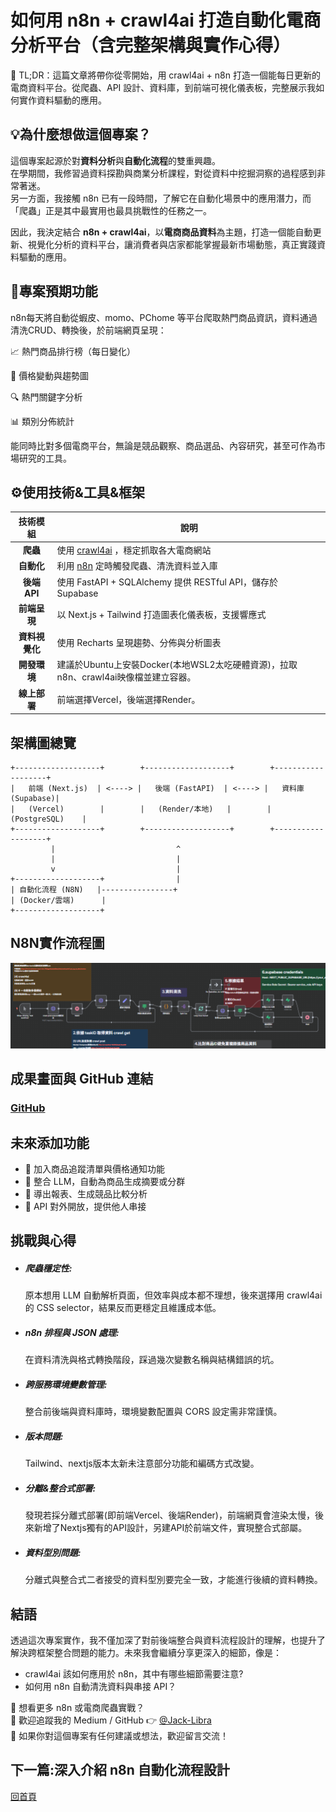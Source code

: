 # 如何用 n8n + crawl4ai 打造自動化電商分析平台（含完整架構與實作心得）
📌 TL;DR：這篇文章將帶你從零開始，用 crawl4ai + n8n 打造一個能每日更新的電商資料平台。從爬蟲、API 設計、資料庫，到前端可視化儀表板，完整展示我如何實作資料驅動的應用。
## 💡為什麼想做這個專案？

這個專案起源於對**資料分析**與**自動化流程**的雙重興趣。  
在學期間，我修習過資料探勘與商業分析課程，對從資料中挖掘洞察的過程感到非常著迷。  
另一方面，我接觸 n8n 已有一段時間，了解它在自動化場景中的應用潛力，而「爬蟲」正是其中最實用也最具挑戰性的任務之一。

因此，我決定結合 **n8n + crawl4ai**，以**電商商品資料**為主題，打造一個能自動更新、視覺化分析的資料平台，讓消費者與店家都能掌握最新市場動態，真正實踐資料驅動的應用。

## 📍專案預期功能
n8n每天將自動從蝦皮、momo、PChome 等平台爬取熱門商品資訊，資料通過清洗CRUD、轉換後，於前端網頁呈現：

📈 熱門商品排行榜（每日變化）

💸 價格變動與趨勢圖

🔍 熱門關鍵字分析

📊 類別分佈統計

能同時比對多個電商平台，無論是競品觀察、商品選品、內容研究，甚至可作為市場研究的工具。
## ⚙️使用技術&工具&框架
|    技術模組    | 說明                                                                                           |
|:--------------:| ---------------------------------------------------------------------------------------------- |
|    **爬蟲**    | 使用 [crawl4ai](https://github.com/LittleWat/crawl4ai) ，穩定抓取各大電商網站 |
|   **自動化**   | 利用 [n8n](https://n8n.io/) 定時觸發爬蟲、清洗資料並入庫 |
|  **後端 API**  | 使用 FastAPI + SQLAlchemy 提供 RESTful API，儲存於 Supabase  |
|  **前端呈現**  | 以 Next.js + Tailwind 打造圖表化儀表板，支援響應式                              |
| **資料視覺化** | 使用 Recharts 呈現趨勢、分佈與分析圖表                                                         |
|  **開發環境**  | 建議於Ubuntu上安裝Docker(本地WSL2太吃硬體資源)，拉取n8n、crawl4ai映像檔並建立容器。                     |
|  **線上部署**  | 前端選擇Vercel，後端選擇Render。 |

## 架構圖總覽
```
+-------------------+        +-------------------+        +-------------------+
|   前端 (Next.js)  | <----> |   後端 (FastAPI)  | <----> |   資料庫 (Supabase)|
|   (Vercel)        |        |   (Render/本地)   |        |   (PostgreSQL)    |
+-------------------+        +-------------------+        +-------------------+
         |                           ^
         |                           |
         v                           |
+-------------------+                |
| 自動化流程 (N8N)   |----------------+
| (Docker/雲端)      |
+-------------------+
```
## N8N實作流程圖
![N8N工作流程圖](/images/N8N流程圖.png)


## 成果畫面與 GitHub 連結
### [GitHub](https://github.com/Jack-Libra/Ecommerce-trend-analyzer)

## 未來添加功能
- 📌 加入商品追蹤清單與價格通知功能
- 📌 整合 LLM，自動為商品生成摘要或分群
- 📌 導出報表、生成競品比較分析
- 📌 API 對外開放，提供他人串接

## 挑戰與心得
- ##### 爬蟲穩定性:
    原本想用 LLM 自動解析頁面，但效率與成本都不理想，後來選擇用 crawl4ai 的 CSS selector，結果反而更穩定且維護成本低。
- ##### n8n 排程與 JSON 處理:
    在資料清洗與格式轉換階段，踩過幾次變數名稱與結構錯誤的坑。
- ##### 跨服務環境變數管理:
    整合前後端與資料庫時，環境變數配置與 CORS 設定需非常謹慎。
- ##### 版本問題:
    Tailwind、nextjs版本太新未注意部分功能和編碼方式改變。
- ##### 分離&整合式部署:
    發現若採分離式部署(即前端Vercel、後端Render)，前端網頁會渲染太慢，後來新增了Nextjs獨有的API設計，另建API於前端文件，實現整合式部屬。
- ##### 資料型別問題:
    分離式與整合式二者接受的資料型別要完全一致，才能進行後續的資料轉換。

## 結語
透過這次專案實作，我不僅加深了對前後端整合與資料流程設計的理解，也提升了解決跨框架整合問題的能力。未來我會繼續分享更深入的細節，像是：


- crawl4ai 該如何應用於 n8n，其中有哪些細節需要注意? 
- 如何用 n8n 自動清洗資料與串接 API？

📢 想看更多 n8n 或電商爬蟲實戰？  
📎 歡迎追蹤我的 Medium / GitHub 👉 [@Jack-Libra](https://github.com/Jack-Libra)  
💬 如果你對這個專案有任何建議或想法，歡迎留言交流！


## 下一篇:深入介紹 n8n 自動化流程設計

[回首頁](/)